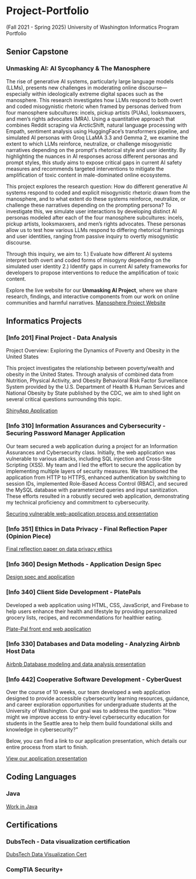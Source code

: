 # Project-Portfolio
(Fall 2021 - Spring 2025) University of Washington Informatics Program Portfolio 

## Senior Capstone
### Unmasking AI: AI Sycophancy & The Manosphere  
The rise of generative AI systems, particularly large language models (LLMs), presents new challenges in moderating online discourse—especially within ideologically extreme digital spaces such as the manosphere. This research investigates how LLMs respond to both overt and coded misogynistic rhetoric when framed by personas derived from four manosphere subcultures: incels, pickup artists (PUAs), looksmaxxers, and men’s rights advocates (MRA). Using a quantitative approach that combines Reddit scraping via ArcticShift, natural language processing with Empath, sentiment analysis using HuggingFace’s transformers pipeline, and simulated AI personas with Groq LLaMA 3.3 and Gemma 2, we examine the extent to which LLMs reinforce, neutralize, or challenge misogynistic narratives depending on the prompt's rhetorical style and user identity. By highlighting the nuances in AI responses across different personas and prompt styles, this study aims to expose critical gaps in current AI safety measures and recommends targeted interventions to mitigate the amplification of toxic content in male-dominated online ecosystems.

This project explores the research question: How do different generative AI systems respond to coded and explicit misogynistic rhetoric drawn from the manosphere, and to what extent do these systems reinforce, neutralize, or challenge these narratives depending on the prompting persona? To investigate this, we simulate user interactions by developing distinct AI personas modeled after each of the four manosphere subcultures: incels, pickup artists, looksmaxxers, and men’s rights advocates. These personas allow us to test how various LLMs respond to differing rhetorical framings and user identities, ranging from passive inquiry to overtly misogynistic discourse.

Through this inquiry, we aim to:
1.) Evaluate how different AI systems interpret both overt and coded forms of misogyny depending on the simulated user identity
2.) Identify gaps in current AI safety frameworks for developers to propose interventions to reduce the amplification of toxic content.


Explore the live website for our **Unmasking AI Project**, where we share research, findings, and interactive components from our work on online communities and harmful narratives. 
[Manosphere Project Website](https://bdietm.wixstudio.com/manosphere)

## Informatics Projects

### [Info 201] Final Project - Data Analysis
Project Overview: Exploring the Dynamics of Poverty and Obesity in the United States

This project investigates the relationship between poverty/wealth and obesity in the United States. Through analysis of combined data from Nutrition, Physical Activity, and Obesity Behavioral Risk Factor Surveillance System provided by the U.S. Department of Health & Human Services and National Obesity by State published by the CDC, we aim to shed light on several critical questions surrounding this topic.

[ShinyApp Application](https://brookedietmeier-info201-final-project.shinyapps.io/final-project-gracedao/)

### [Info 310] Information Assurances and Cybersecurity - Securing Password Manager Application
Our team secured a web application during a project for an Information Assurances and Cybersecurity class. Initially, the web application was vulnerable to various attacks, including SQL injection and Cross-Site Scripting (XSS). My team and I led the effort to secure the application by implementing multiple layers of security measures. We transitioned the application from HTTP to HTTPS, enhanced authentication by switching to session IDs, implemented Role-Based Access Control (RBAC), and secured the MySQL database with parameterized queries and input sanitization. These efforts resulted in a robustly secured web application, demonstrating my technical proficiency and commitment to cybersecurity. 

[Securing vulnerable web-application process and presentation](https://1drv.ms/p/c/de8329897eb02af3/EfMqsH6JKYMggN5CBQAAAAABE0DAzW27T7czcAu02WW4Cw)

### [Info 351] Ethics in Data Privacy - Final Reflection Paper (Opinion Piece) 

[Final reflection paper on data privacy ethics](https://github.com/brookedietmeier/project-portfolio/blob/main/Info%20351%20-%20Final%20Reflection%20.pdf)

### [Info 360] Design Methods - Application Design Spec

[Design spec and application](https://github.com/brookedietmeier/project-portfolio/blob/main/Info%20360%20(Group%2019)%20-%20Design%20Specification%20%20(1).pdf)

### [Info 340] Client Side Development - PlatePals 
Developed a web application using HTML, CSS, JavaScript, and Firebase to help users enhance their health and lifestyle by providing personalized grocery lists, recipes, and recommendations for healthier eating.

[Plate-Pal front end web application](https://info340-plate-pal.web.app/)

### [Info 330] Databases and Data modeling - Analyzing Airbnb Host Data 

[Airbnb Database modeling and data analysis presentation](https://www.canva.com/design/DAGYA7aR7Jk/7XWF8RtD21UfT14Jb9QOCA/edit?utm_content=DAGYA7aR7Jk&utm_campaign=designshare&utm_medium=link2&utm_source=sharebutton)

### [Info 442] Cooperative Software Development - CyberQuest
Over the course of 10 weeks, our team developed a web application designed to provide accessible cybersecurity learning resources, guidance, and career exploration opportunities for undergraduate students at the University of Washington. Our goal was to address the question: "How might we improve access to entry-level cybersecurity education for students in the Seattle area to help them build foundational skills and knowledge in cybersecurity?" 

Below, you can find a link to our application presentation, which details our entire process from start to finish.

[View our application presentation](https://www.canva.com/design/DAGWSwOzEMs/mbjm5oYTfPOgcoE_xlbvhw/view?utm_content=DAGWSwOzEMs&utm_campaign=designshare&utm_medium=link2&utm_source=uniquelinks&utlId=hde876cc409)



## Coding Languages 

### Java

[Work in Java](https://github.com/brookedietmeier/project-portfolio#:~:text=Java%2DCoding%20%40%2013c7cda)

## Certifications 

### DubsTech - Data visualization certification 

[DubsTech Data Visualization Cert](https://github.com/brookedietmeier/project-portfolio#:~:text=DubsTech%2DData%2DVisualization%2DCertification)

### CompTIA Security+ 


